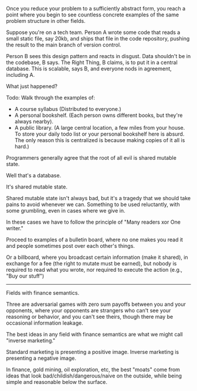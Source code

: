 Once you reduce your problem to a sufficiently abstract form, you reach a point where you begin to see countless concrete examples of the same problem structure in other fields.

Suppose you're on a tech team. Person A wrote some code that reads a small static file, say 20kb, and ships that file in the code repository, pushing the result to the main branch of version control. 

Person B sees this design pattern and reacts in disgust. Data shouldn't be in the codebase, B says. The Right Thing, B claims, is to put it in a central database. This is scalable, says B, and everyone nods in agreement, including A.

What just happened? 

Todo:
Walk through the examples of:
- A course syllabus (Distributed to everyone.)
- A personal bookshelf. (Each person owns different books, but they're always nearby).
- A public library. (A large central location, a few miles from your house. To store your daily todo list or your personal bookshelf here is absurd. The only reason this is centralized is because making copies of it all is hard.)

Programmers generally agree that the root of all evil is shared mutable state.

Well that's a database.

It's shared mutable state.

Shared mutable state isn't always bad, but it's a tragedy that we should take pains to avoid whenever we can. Something to be used reluctantly, with some grumbling, even in cases where we give in.

In these cases we have to follow the principle of "Many readers xor One writer."

Proceed to examples of a bulletin board, where no one makes you read it and people sometimes post over each other's things.

Or a billboard, where you broadcast certain information (make it shared), in exchange for a fee (the right to mutate must be earned), but nobody is required to read what you wrote, nor required to execute the action (e.g., "Buy our stuff")

---

Fields with finance semantics.

Three are adversarial games with zero sum payoffs between you and your opponents, where your opponents are strangers who can't see your reasoning or behavior, and you can't see theirs, though there may be occasional information leakage.

The best ideas in any field with finance semantics are what we might call "inverse marketing."

Standard marketing is presenting a positive image. Inverse marketing is presenting a negative image. 

In finance, gold mining, oil exploration, etc, the best "moats" come from ideas that look bad/childish/dangerous/naive on the outside, while being simple and reasonable below the surface.